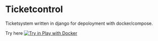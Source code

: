 # Ticketcontrol
Ticketsystem written in django for depoloyment with docker/compose.

Try here
[![Try in Play with Docker](https://raw.githubusercontent.com/play-with-docker/stacks/master/assets/images/button.png)](https://labs.play-with-docker.com/?stack=https://raw.githubusercontent.com/Rise-Up-Group/ticketcontrol/master/docker-compose-pwd.yml)
